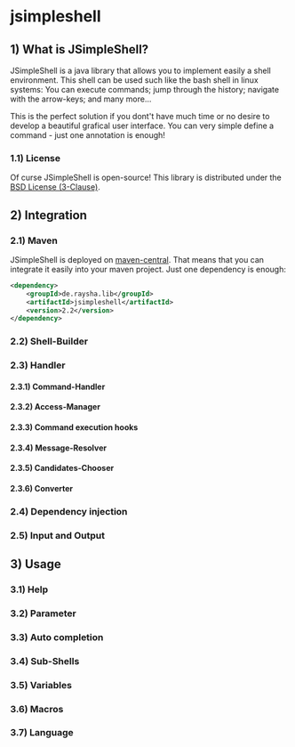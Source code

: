 jsimpleshell
============

## 1) What is JSimpleShell?

JSimpleShell is a java library that allows you to implement easily a shell environment. This shell can be used such like the bash shell in linux systems: You can execute commands; jump through the history; navigate with the arrow-keys; and many more...

This is the perfect solution if you dont't have much time or no desire to develop a beautiful grafical user interface. You can very simple define a command - just one annotation is enough!

### 1.1) License

Of curse JSimpleShell is open-source! This library is distributed under the [BSD License (3-Clause)](http://opensource.org/licenses/BSD-3-Clause).

## 2) Integration

### 2.1) Maven

JSimpleShell is deployed on [maven-central](http://search.maven.org/#search|ga|1|jsimpleshell). That means that you can integrate it easily into your maven project. Just one dependency is enough:

```xml
<dependency>
	<groupId>de.raysha.lib</groupId>
	<artifactId>jsimpleshell</artifactId>
	<version>2.2</version>
</dependency>
```

### 2.2) Shell-Builder

### 2.3) Handler

#### 2.3.1) Command-Handler

#### 2.3.2) Access-Manager

#### 2.3.3) Command execution hooks

#### 2.3.4) Message-Resolver

#### 2.3.5) Candidates-Chooser

#### 2.3.6) Converter

### 2.4) Dependency injection

### 2.5) Input and Output

## 3) Usage

### 3.1) Help

### 3.2) Parameter

### 3.3) Auto completion

### 3.4) Sub-Shells

### 3.5) Variables

### 3.6) Macros

### 3.7) Language

